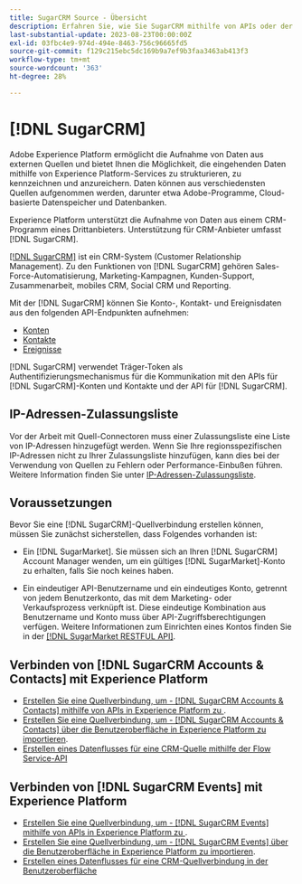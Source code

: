 ```yaml
---
title: SugarCRM Source - Übersicht
description: Erfahren Sie, wie Sie SugarCRM mithilfe von APIs oder der Benutzeroberfläche mit Adobe Experience Platform verbinden.
last-substantial-update: 2023-08-23T00:00:00Z
exl-id: 03fbc4e9-974d-494e-8463-756c96665fd5
source-git-commit: f129c215ebc5dc169b9a7ef9b3faa3463ab413f3
workflow-type: tm+mt
source-wordcount: '363'
ht-degree: 28%

---
```


# [!DNL SugarCRM]

Adobe Experience Platform ermöglicht die Aufnahme von Daten aus externen Quellen und bietet Ihnen die Möglichkeit, die eingehenden Daten mithilfe von Experience Platform-Services zu strukturieren, zu kennzeichnen und anzureichern. Daten können aus verschiedensten Quellen aufgenommen werden, darunter etwa Adobe-Programme, Cloud-basierte Datenspeicher und Datenbanken.

Experience Platform unterstützt die Aufnahme von Daten aus einem CRM-Programm eines Drittanbieters. Unterstützung für CRM-Anbieter umfasst [!DNL SugarCRM].

[[!DNL SugarCRM]](https://www.sugarcrm.com/) ist ein CRM-System (Customer Relationship Management). Zu den Funktionen von [!DNL SugarCRM] gehören Sales-Force-Automatisierung, Marketing-Kampagnen, Kunden-Support, Zusammenarbeit, mobiles CRM, Social CRM und Reporting.

Mit der [!DNL SugarCRM] können Sie Konto-, Kontakt- und Ereignisdaten aus den folgenden API-Endpunkten aufnehmen:

* [Konten](https://market.apidocs.sugarcrm.com/#b0aeb0cd-80ea-4688-8474-54e4873f32f3)
* [Kontakte](https://market.apidocs.sugarcrm.com/#308c5025-9478-4de3-8a41-1fc3cff1d8d1)
* [Ereignisse](https://market.apidocs.sugarcrm.com/#516ec3b1-8e70-43d4-8bf2-38a2ae74c0a5)

[!DNL SugarCRM] verwendet Träger-Token als Authentifizierungsmechanismus für die Kommunikation mit den APIs für [!DNL SugarCRM]-Konten und Kontakte und der API für [!DNL SugarCRM].

## IP-Adressen-Zulassungsliste

Vor der Arbeit mit Quell-Connectoren muss einer Zulassungsliste eine Liste von IP-Adressen hinzugefügt werden. Wenn Sie Ihre regionsspezifischen IP-Adressen nicht zu Ihrer Zulassungsliste hinzufügen, kann dies bei der Verwendung von Quellen zu Fehlern oder Performance-Einbußen führen. Weitere Information finden Sie unter [IP-Adressen-Zulassungsliste](../../ip-address-allow-list.md).

## Voraussetzungen

Bevor Sie eine [!DNL SugarCRM]-Quellverbindung erstellen können, müssen Sie zunächst sicherstellen, dass Folgendes vorhanden ist:

* Ein [!DNL SugarMarket]. Sie müssen sich an Ihren [!DNL SugarCRM] Account Manager wenden, um ein gültiges [!DNL SugarMarket]-Konto zu erhalten, falls Sie noch keines haben.

* Ein eindeutiger API-Benutzername und ein eindeutiges Konto, getrennt von jedem Benutzerkonto, das mit dem Marketing- oder Verkaufsprozess verknüpft ist. Diese eindeutige Kombination aus Benutzername und Konto muss über API-Zugriffsberechtigungen verfügen. Weitere Informationen zum Einrichten eines Kontos finden Sie in der [[!DNL SugarMarket RESTFUL API]](https://market.apidocs.sugarcrm.com/#intro).

## Verbinden von [!DNL SugarCRM Accounts & Contacts] mit Experience Platform

* [Erstellen Sie eine Quellverbindung, um - [!DNL SugarCRM Accounts & Contacts]  mithilfe von APIs in Experience Platform zu &#x200B;](../../tutorials/api/create/crm/sugarcrm-accounts-contacts.md).
* [Erstellen Sie eine Quellverbindung, um - [!DNL SugarCRM Accounts & Contacts]  über die Benutzeroberfläche in Experience Platform zu importieren](../../tutorials/ui/create/crm/sugarcrm-accounts-contacts.md).
* [Erstellen eines Datenflusses für eine CRM-Quelle mithilfe der Flow Service-API](../../tutorials/api/collect/crm.md)


## Verbinden von [!DNL SugarCRM Events] mit Experience Platform

* [Erstellen Sie eine Quellverbindung, um - [!DNL SugarCRM Events]  mithilfe von APIs in Experience Platform zu &#x200B;](../../tutorials/ui/create/crm/sugarcrm-events.md).
* [Erstellen Sie eine Quellverbindung, um - [!DNL SugarCRM Events]  über die Benutzeroberfläche in Experience Platform zu importieren](../../tutorials/ui/create/crm/sugarcrm-events.md).
* [Erstellen eines Datenflusses für eine CRM-Quellverbindung in der Benutzeroberfläche](../../tutorials/ui/dataflow/crm.md)
